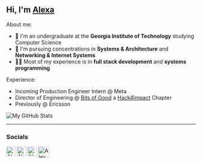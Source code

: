 ## Hi, I'm [Alexa][portfolio]
About me:
- 🐝 I'm an undergraduate at the **Georgia Institute of Technology** studying Computer Science
- 👾 I'm pursuing concentrations in **Systems & Architecture** and **Networking & Internet Systems**
- 👩‍💻 Most of my experience is in **full stack development** and **systems programming**

Experience:
- Incoming Production Engineer Intern @ Meta
- Director of Engineering @ [Bits of Good][bog] a [Hack4Impact][hack4impact] Chapter
- Previously @ Ericsson
<!--
**afazio1/afazio1** is a ✨ _special_ ✨ repository because its `README.md` (this file) appears on your GitHub profile.-->

![My GitHub Stats](https://github-readme-stats.vercel.app/api?username=afazio1&show_icons=true&theme=prussian)

---
### Socials

[<img align="left" alt="Alexa | YouTube" width="25px" src="https://assets.stickpng.com/images/580b57fcd9996e24bc43c545.png"/>][youtube]
[<img align="left" alt="Alexa | Discord" width="25px" src="https://cdn0.iconfinder.com/data/icons/free-social-media-set/24/discord-512.png"/>][discord]
[<img align="left" alt="Alexa | Instagram" width="25px" src="https://i.pinimg.com/originals/43/85/a5/4385a5479214954fa9fab6f1a778623f.png"/>][instagram]
[<img align="left" alt="Alexa | Twitch" width="30px" src="https://res.cloudinary.com/startup-grind/image/upload/c_fill,dpr_2.0,f_auto,g_center,h_250,q_auto:good,w_250/v1/gcs/platform-data-twitch/contentbuilder/avatar_default.png"/>][twitch]


[youtube]: https://www.youtube.com/c/RoboticNation
[discord]: https://discord.gg/qpAxYaF
[instagram]: https://www.instagram.com/robotic.nation/
[course]: https://www.udemy.com/course/discordbotpy/?referralCode=4867E51677EDC7BE8B9C
[twitch]: https://www.twitch.tv/robotic_nation
[portfolio]: https://www.alexafazio.dev
[bog]: https://bitsofgood.org/
[hack4impact]: https://hack4impact.org/

